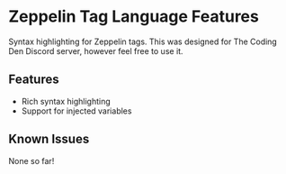 # Zeppelin Tag Language Features

Syntax highlighting for Zeppelin tags. This was designed for The Coding Den Discord server, however feel free to use it.

## Features

- Rich syntax highlighting
- Support for injected variables

## Known Issues

None so far!

